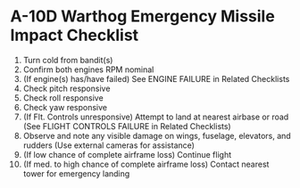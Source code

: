 # A-10D Warthog Emergency Missile Impact Checklist

1. Turn cold from bandit(s)
2. Confirm both engines RPM nominal
3. (If engine(s) has/have failed) See ENGINE FAILURE in Related Checklists
4. Check pitch responsive
5. Check roll responsive
6. Check yaw responsive
7. (If Flt. Controls unresponsive) Attempt to land at nearest airbase or road (See FLIGHT CONTROLS FAILURE in Related Checklists)
8. Observe and note any visible damage on wings, fuselage, elevators, and rudders (Use external cameras for assistance)
9. (If low chance of complete airframe loss) Continue flight
10. (If med. to high chance of complete airframe loss) Contact nearest tower for emergency landing
